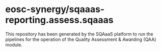 <!--
SPDX-FileCopyrightText: Copyright contributors to the Software Quality Assurance as a Service (SQAaaS) project <sqaaas@ibergrid.eu>

SPDX-License-Identifier: GPL-3.0-only
-->

# eosc-synergy/sqaaas-reporting.assess.sqaaas
This repository has been generated by the SQAaaS platform to run the pipelines
for the operation of the
Quality Assessment & Awarding (QAA)
module.